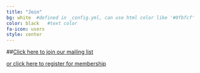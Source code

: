 ```yaml
---
title: "Join"
bg: white  #defined in _config.yml, can use html color like '#0fbfcf'
color: black   #text color
fa-icon: users
style: center
---
```

##<a href="http://eepurl.com/PYv9z" title="SignUp">Click here to join our mailing list</a>

<a href="https://docs.google.com/forms/d/1pFbsDThB5Mxwph5odL2_5VMJ11mGbU-Yql9YwUj_UDE/" title="Register">or click here to register for membership</a>

<!-- <div>
<iframe src="https://docs.google.com/forms/d/1pFbsDThB5Mxwph5odL2_5VMJ11mGbU-Yql9YwUj_UDE/viewform?embedded=true" width="750" height="825" frameborder="0" marginheight="0" marginwidth="0">Loading...</iframe>
</div> -->
